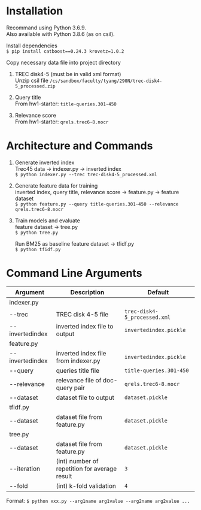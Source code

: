 # Installation

Recommand using Python 3.6.9.   
Also available with Python 3.8.6 (as on csil).


Install dependencies  
`$ pip install catboost==0.24.3 krovetz=1.0.2`

Copy necessary data file into project directory
1.  TREC disk4-5 (must be in valid xml format)  
    Unzip csil file `/cs/sandbox/faculty/tyang/290N/trec-disk4-5_processed.zip`

2.  Query title  
    From hw1-starter: `title-queries.301-450`

3.  Relevance score  
    From hw1-starter: `qrels.trec6-8.nocr`


# Architecture and Commands

1.  Generate inverted index  
    Trec45 data -> indexer.py -> inverted index      
    `$ python indexer.py --trec trec-disk4-5_processed.xml`

2.  Generate feature data for training  
    inverted index, query title, relevance score -> feature.py -> feature dataset  
    `$ python feature.py --query title-queries.301-450 --relevance qrels.trec6-8.nocr`

3.  Train models and evaluate  
    feature dataset -> tree.py  
    `$ python tree.py` 

    Run BM25 as baseline
    feature dataset -> tfidf.py  
    `$ python tfidf.py`


# Command Line Arguments

| Argument | Description | Default |
| -- | -- | -- |
| indexer.py | |
| --trec          | TREC disk 4-5 file | `trec-disk4-5_processed.xml` |
| --invertedindex | inverted index file to output | `invertedindex.pickle` |
| feature.py | |
| --invertedindex | inverted index file from indexer.py | `invertedindex.pickle` 
| --query         | queries title file | `title-queries.301-450` |
| --relevance     | relevance file of doc-query pair | `qrels.trec6-8.nocr` |
| --dataset       | dataset file to output | `dataset.pickle` |
| tfidf.py | |
| --dataset       | dataset file from feature.py | `dataset.pickle` |
| tree.py | |
| --dataset       | dataset file from feature.py | `dataset.pickle` |
| --iteration     | (int) number of repetition for average result | `3` |
| --fold          | (int) k-fold validation | `4` |


Format:
`$ python xxx.py --arg1name arg1value --arg2name arg2value ...`
